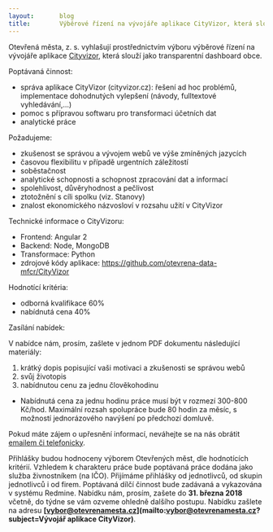 ```yaml
---
layout:       blog
title:        Výběrové řízení na vývojáře aplikace CityVizor, která slouží jako transparentní dashboard obce
---
```

Otevřená města, z. s. vyhlašují prostřednictvím výboru výběrové řízení na vývojáře aplikace [Cityvizor](https://cityvizor.cz/), která slouží jako transparentní dashboard obce.

Poptávaná činnost:
- správa aplikace CityVizor (cityvizor.cz): řešení ad hoc problémů, implementace dohodnutých vylepšení (návody, fulltextové vyhledávání,...)
- pomoc s přípravou softwaru pro transformaci účetních dat
- analytické práce

Požadujeme:
- zkušenost se správou a vývojem webů ve výše zmíněných jazycích
- časovou flexibilitu v případě urgentních záležitostí
- soběstačnost
- analytické schopnosti a schopnost zpracování dat a informací
- spolehlivost, důvěryhodnost a pečlivost
- ztotožnění s cíli spolku (viz. Stanovy)
- znalost ekonomického názvosloví v rozsahu užití v CityVizor

Technické informace o CityVizoru:
- Frontend: Angular 2
- Backend: Node, MongoDB
- Transformace: Python
- zdrojové kódy aplikace: https://github.com/otevrena-data-mfcr/CityVizor

Hodnotící kritéria:
- odborná kvalifikace 60%
- nabídnutá cena 40%

Zasílání nabídek:

V nabídce nám, prosím, zašlete v jednom PDF dokumentu následující materiály:
1. krátký dopis popisující vaši motivaci a zkušenosti se správou webů
2. svůj životopis
3. nabídnutou cenu za jednu člověkohodinu
- Nabídnutá cena za jednu hodinu práce musí být v rozmezí 300-800 Kč/hod. Maximální rozsah spolupráce bude 80 hodin za měsíc, s možností jednorázového navýšení po předchozí domluvě.

Pokud máte zájem o upřesnění informací, neváhejte se na nás obrátit [emailem či telefonicky](/kontakty/).

Přihlášky budou hodnoceny výborem Otevřených měst, dle hodnotících kritérií. Vzhledem k charakteru práce bude poptávaná práce dodána jako služba živnostníkem (na IČO). Přijímáme přihlášky od jednotlivců, od skupin jednotlivců i od firem.
Poptávaná dílčí činnost bude zadávaná a vykazována v systému Redmine.
Nabídku nám, prosím, zašete do **31. března 2018** včetně, do týdne se vám ozveme ohledně dalšího postupu. Nabídku zašlete na adresu **[vybor@otevrenamesta.cz](mailto:vybor@otevrenamesta.cz?subject=Vývojář aplikace CityVizor)**.
